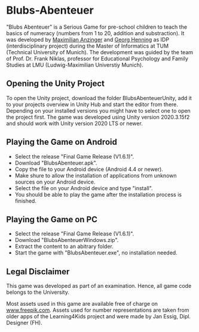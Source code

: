 # Blubs-Abenteuer
"Blubs Abenteuer" is a Serious Game for pre-school children to teach the basics of numeracy (numbers from 1 to 20, addition and substraction).
It was developed by [Maximilian Anzinger](https://github.com/MaximilianAnzinger) and [Georg Henning](https://github.com/Mauri2070) as IDP (interdisciplinary project) during the Master of Informatics at TUM (Technical University of Munich).
The development was guided by the team of Prof. Dr. Frank Niklas, professor for Educational Psychology and Family Studies at LMU (Ludwig-Maximilian Universtiy Munich).

## Opening the Unity Project
To open the Unity project, download the folder BlubsAbenteuerUnity, add it to your projects overview in Unity Hub and start the editor from there.
Depending on your installed versions you might have to select one to open the project first. The game was developed using Unity version 2020.3.15f2 and should work with Unity version 2020 LTS or newer.

## Playing the Game on Android
- Select the release "Final Game Release (V1.6.1)".
- Download "BlubsAbenteuer.apk".
- Copy the file to your Android device (Android 4.4 or newer).
- Make shure to allow the installation of applications from unknown sources on your Android device.
- Select the file on your Android device and type "install".
- You should be able to play the game after the installation process is finished.

## Playing the Game on PC
- Select the release "Final Game Release (V1.6.1)".
- Download "BlubsAbenteuerWindows.zip".
- Extract the content to an abitrary folder.
- Start the game with "BlubsAbenteuer.exe", no installation needed.

## Legal Disclaimer
This game was developed as part of an examination. Hence, all game code belongs to the University.

Most assets used in this game are available free of charge on www.freepik.com.
Assets used for number representations are taken from older apps of the Learning4Kids project and were made by Jan Essig, Dipl. Designer (FH).
